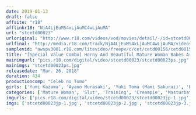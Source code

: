 ```yaml
---
date: 2019-01-13
draft: false
affsite: "r18"
afflinkr18: "NjA4LjEuMS4xLjAuMC4wLjAuMA"
url: "stcetd00023"
urloriginal: "http://www.r18.com/videos/vod/movies/detail/-/id=stcetd00023"
urlfinal: "http://media.r18.com/track/NjA4LjEuMS4xLjAuMC4wLjAuMA/videos/vod/movies/detail/-/id=stcetd00023"
samplevid: "awspv3001.r18.com/litevideo/freepv/c/cet/cetd00156/cetd00156_dmb_w.mp4"
title: "[Special Value Combo] Horny And Beautiful Mature Woman Babes Are Making Amends Through Masturbation And Rich And Thick Slut Fucking Sex!"
mainimgurl: "pics.r18.com/digital/video/stcetd00023/stcetd00023ps.jpg"
mainimgs: "stcetd00023ps.jpg"
releasedate: "Mar. 26, 2018"
duration: 434
productioncomp: "Celeb no Tomo"
girls: ['Yumi Kazama', 'Ayano Murasaki', 'Yuki Toma (Mami Sakurai)', 'Ryoko Murakami (Rikako Nakamura, Naho Kuroki)', 'Chisato Shoda', 'Azusa Kirihara (Azusa Ito)', 'Saki Aikawa', 'Ayane Asakura', 'Rina Fukada', 'Maki Mizusawa']
categories: ['Mature Woman', 'Slut', 'Training', 'Creampie', 'Masturbation', 'Set Items']
imgurls: ['pics.r18.com/digital/video/stcetd00023/stcetd00023jp-1.jpg', 'pics.r18.com/digital/video/stcetd00023/stcetd00023jp-2.jpg', 'pics.r18.com/digital/video/stcetd00023/stcetd00023jp-3.jpg', 'pics.r18.com/digital/video/stcetd00023/stcetd00023jp-4.jpg', 'pics.r18.com/digital/video/stcetd00023/stcetd00023jp-5.jpg', 'pics.r18.com/digital/video/stcetd00023/stcetd00023jp-6.jpg', 'pics.r18.com/digital/video/stcetd00023/stcetd00023jp-7.jpg', 'pics.r18.com/digital/video/stcetd00023/stcetd00023jp-8.jpg', 'pics.r18.com/digital/video/stcetd00023/stcetd00023jp-9.jpg', 'pics.r18.com/digital/video/stcetd00023/stcetd00023jp-10.jpg', 'pics.r18.com/digital/video/stcetd00023/stcetd00023jp-11.jpg', 'pics.r18.com/digital/video/stcetd00023/stcetd00023jp-12.jpg', 'pics.r18.com/digital/video/stcetd00023/stcetd00023jp-13.jpg', 'pics.r18.com/digital/video/stcetd00023/stcetd00023jp-14.jpg', 'pics.r18.com/digital/video/stcetd00023/stcetd00023jp-15.jpg', 'pics.r18.com/digital/video/stcetd00023/stcetd00023jp-16.jpg', 'pics.r18.com/digital/video/stcetd00023/stcetd00023jp-17.jpg', 'pics.r18.com/digital/video/stcetd00023/stcetd00023jp-18.jpg', 'pics.r18.com/digital/video/stcetd00023/stcetd00023jp-19.jpg', 'pics.r18.com/digital/video/stcetd00023/stcetd00023jp-20.jpg']
imgs: ['stcetd00023jp-1.jpg', 'stcetd00023jp-2.jpg', 'stcetd00023jp-3.jpg', 'stcetd00023jp-4.jpg', 'stcetd00023jp-5.jpg', 'stcetd00023jp-6.jpg', 'stcetd00023jp-7.jpg', 'stcetd00023jp-8.jpg', 'stcetd00023jp-9.jpg', 'stcetd00023jp-10.jpg', 'stcetd00023jp-11.jpg', 'stcetd00023jp-12.jpg', 'stcetd00023jp-13.jpg', 'stcetd00023jp-14.jpg', 'stcetd00023jp-15.jpg', 'stcetd00023jp-16.jpg', 'stcetd00023jp-17.jpg', 'stcetd00023jp-18.jpg', 'stcetd00023jp-19.jpg', 'stcetd00023jp-20.jpg']
---
```

